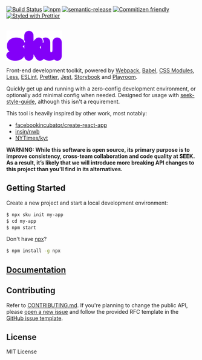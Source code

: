 [![Build Status](https://img.shields.io/travis/seek-oss/sku/master.svg?style=flat-square)](http://travis-ci.org/seek-oss/sku) [![npm](https://img.shields.io/npm/v/sku.svg?style=flat-square)](https://www.npmjs.com/package/sku) [![semantic-release](https://img.shields.io/badge/%20%20%F0%9F%93%A6%F0%9F%9A%80-semantic--release-e10079.svg?style=flat-square)](https://github.com/semantic-release/semantic-release) [![Commitizen friendly](https://img.shields.io/badge/commitizen-friendly-brightgreen.svg?style=flat-square)](http://commitizen.github.io/cz-cli/) [![Styled with Prettier](https://img.shields.io/badge/styled%20with-prettier-ff69b4.svg?style=flat-square)](https://github.com/prettier/prettier)

<br />
<img src="docs/logo/logo.png?raw=true" alt="sku" title="sku" width="147" height="79" />
<br />

Front-end development toolkit, powered by [Webpack](https://webpack.js.org/), [Babel](https://babeljs.io/), [CSS Modules](https://github.com/css-modules/css-modules), [Less](http://lesscss.org/), [ESLint](http://eslint.org/), [Prettier](https://prettier.io/), [Jest](https://facebook.github.io/jest/), [Storybook](https://storybook.js.org/) and [Playroom](https://github.com/seek-oss/playroom).

Quickly get up and running with a zero-config development environment, or optionally add minimal config when needed. Designed for usage with [seek-style-guide](https://github.com/seek-oss/seek-style-guide), although this isn't a requirement.

This tool is heavily inspired by other work, most notably:

- [facebookincubator/create-react-app](https://github.com/facebookincubator/create-react-app)
- [insin/nwb](https://github.com/insin/nwb)
- [NYTimes/kyt](https://github.com/NYTimes/kyt)

**WARNING: While this software is open source, its primary purpose is to improve consistency, cross-team collaboration and code quality at SEEK. As a result, it’s likely that we will introduce more breaking API changes to this project than you’ll find in its alternatives.**

## Getting Started

Create a new project and start a local development environment:

```bash
$ npx sku init my-app
$ cd my-app
$ npm start
```

Don't have [npx](https://www.npmjs.com/package/npx)?

```bash
$ npm install -g npx
```

## [Documentation](https://seek-oss.github.io/sku)

## Contributing

Refer to [CONTRIBUTING.md](./CONTRIBUTING.md). If you're planning to change the public API, please [open a new issue](https://github.com/seek-oss/seek-style-guide/issues/new) and follow the provided RFC template in the [GitHub issue template](.github/ISSUE_TEMPLATE.md).

## License

MIT License
